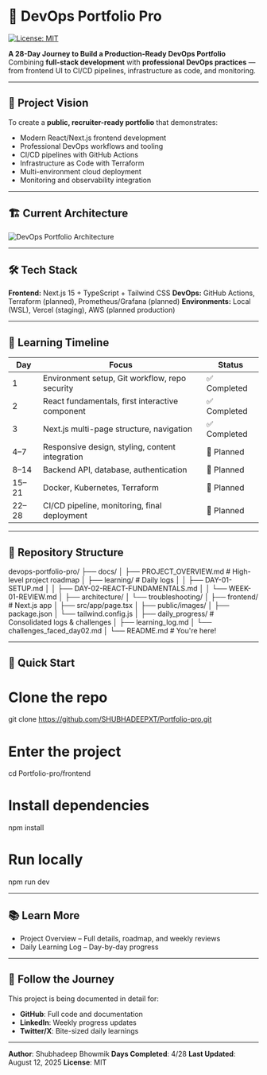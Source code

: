 # 🚀 DevOps Portfolio Pro

[![License: MIT](https://img.shields.io/badge/License-MIT-yellow.svg)](./LICENSE)

**A 28-Day Journey to Build a Production-Ready DevOps Portfolio**
Combining **full-stack development** with **professional DevOps practices** — from frontend UI to CI/CD pipelines, infrastructure as code, and monitoring.

---

## 📌 Project Vision
To create a **public, recruiter-ready portfolio** that demonstrates:
- Modern React/Next.js frontend development
- Professional DevOps workflows and tooling
- CI/CD pipelines with GitHub Actions
- Infrastructure as Code with Terraform
- Multi-environment cloud deployment
- Monitoring and observability integration

---

## 🏗️ Current Architecture

![DevOps Portfolio Architecture](./docs/architecture/DevOps_Portfolio_Arch.png)

---

## 🛠️ Tech Stack
**Frontend:** Next.js 15 + TypeScript + Tailwind CSS
**DevOps:** GitHub Actions, Terraform (planned), Prometheus/Grafana (planned)
**Environments:** Local (WSL), Vercel (staging), AWS (planned production)

---
## 📅 Learning Timeline

| Day | Focus | Status |
|-----|-------|--------|
| 1 | Environment setup, Git workflow, repo security | ✅ Completed |
| 2 | React fundamentals, first interactive component | ✅ Completed |
| 3 | Next.js multi-page structure, navigation | ✅ Completed |
| 4–7 | Responsive design, styling, content integration | 🔄 Planned |
| 8–14 | Backend API, database, authentication | 🔄 Planned |
| 15–21 | Docker, Kubernetes, Terraform | 🔄 Planned |
| 22–28 | CI/CD pipeline, monitoring, final deployment | 🔄 Planned |

---

## 📂 Repository Structure
devops-portfolio-pro/
├── docs/
│ ├── PROJECT_OVERVIEW.md # High-level project roadmap
│ ├── learning/ # Daily logs
│ │ ├── DAY-01-SETUP.md
│ │ ├── DAY-02-REACT-FUNDAMENTALS.md
│ │ └── WEEK-01-REVIEW.md
│ ├── architecture/
│ └── troubleshooting/
│
├── frontend/ # Next.js app
│ ├── src/app/page.tsx
│ ├── public/images/
│ ├── package.json
│ └── tailwind.config.js
│
├── daily_progress/ # Consolidated logs & challenges
│ ├── learning_log.md
│ └── challenges_faced_day02.md
│
└── README.md # You're here!

---

## 📝 Quick Start

# Clone the repo
git clone https://github.com/SHUBHADEEPXT/Portfolio-pro.git

# Enter the project
cd Portfolio-pro/frontend

# Install dependencies
npm install

# Run locally
npm run dev

---

## 📚 Learn More

- Project Overview – Full details, roadmap, and weekly reviews
- Daily Learning Log – Day-by-day progress

---

## 📢 Follow the Journey
This project is being documented in detail for:
- **GitHub**: Full code and documentation
- **LinkedIn**: Weekly progress updates
- **Twitter/X**: Bite-sized daily learnings

---

**Author**: Shubhadeep Bhowmik
**Days Completed**: 4/28
**Last Updated**: August 12, 2025
**License**: MIT

